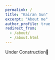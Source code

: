 ```yaml
---
permalink: /
title: "Kairan Sun"
excerpt: "About me"
author_profile: true
redirect_from: 
  - /about/
  - /about.html
---
```


Under Construction🚧
